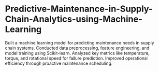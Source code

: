 # Predictive-Maintenance-in-Supply-Chain-Analytics-using-Machine-Learning
Built a machine learning model for predicting maintenance needs in supply chain systems. Conducted data preprocessing, feature engineering, and model training using Scikit-learn. Analyzed key metrics like temperature, torque, and rotational speed for failure prediction. Improved operational efficiency through proactive maintenance scheduling. 
